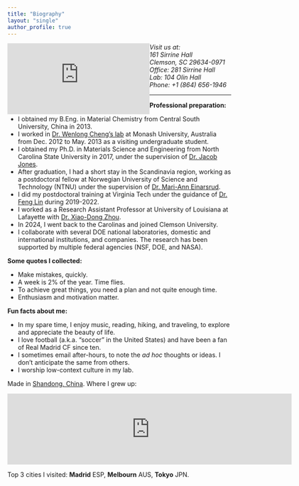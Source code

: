 ```yaml
---
title: "Biography"
layout: "single"
author_profile: true
---
```

<p style="width: 640px height=160px">
	<iframe src="https://www.google.com/maps/embed?pb=!1m18!1m12!1m3!1d7269043.22949187!2d-82.34397596421735!3d34.57944336911884!2m3!1f0!2f0!3f0!3m2!1i1024!2i768!4f13.1!3m3!1m2!1s0x88585e1135ab658d%3A0x8d3219cb792a8e56!2sClemson%20University!5e0!3m2!1sen!2sus!4v1715472447720!5m2!1sen!2sus" width="320px" height="160px" style="border:0;float: left;" allowfullscreen="" loading="lazy" referrerpolicy="no-referrer-when-downgrade"></iframe>
	<address>Visit us at:<br>161 Sirrine Hall<br>Clemson, SC 29634-0971<br> Office: 281 Sirrine Hall<br>Lab: 104 Olin Hall<br>Phone: +1 (864) 656-1946<br></address>
</p><hr>

<p><strong>Professional preparation:</strong>
  <ul>
	<li>I obtained my B.Eng. in Material Chemistry from Central South University, China in 2013.</li>
	<li>I worked in <a href="https://users.monash.edu.au/~wenlongc/">Dr. Wenlong Cheng’s lab</a> at Monash University, Australia from Dec. 2012 to May. 2013 as a visiting undergraduate student.</li>
	<li>I obtained my Ph.D. in Materials Science and Engineering from North Carolina State University in 2017, under the supervision of <a href="https://www.mse.ncsu.edu/people/jljone21/">Dr. Jacob Jones</a>.</li>
	<li>After graduation, I had a short stay in the Scandinavia region, working as a postdoctoral fellow at Norwegian University of Science and Technology (NTNU) under the supervision of <a href="https://www.ntnu.edu/employees/mari-ann.einarsrud">Dr. Mari-Ann Einarsrud</a>.</li>
	<li>I did my postdoctoral training at Virginia Tech under the guidance of <a href="https://thelinlabatvt.weebly.com/pi.html">Dr. Feng Lin</a> during 2019-2022.</li>
	<li>I worked as a Research Assistant Professor at University of Louisiana at Lafayette with <a href="https://www.linkedin.com/in/xiao-dong-zhou-b808a7159/">Dr. Xiao-Dong Zhou</a>.</li>
	<li>In 2024, I went back to the Carolinas and joined Clemson University.</li>
	<li>I collaborate with several DOE national laboratories, domestic and international institutions, and companies. The research has been supported by multiple federal agencies (NSF, DOE, and NASA).</li>
  </ul>
</p>

<strong>Some quotes I collected:</strong>
  <ul>
    <li>Make mistakes, quickly.</li>
    <li>A week is 2% of the year. Time flies.</li>
    <li>To achieve great things, you need a plan and not quite enough time.</li>
    <li>Enthusiasm and motivation matter.</li>
  </ul>

<strong>Fun facts about me:</strong>
<ul>
  <li>In my spare time, I enjoy music, reading, hiking, and traveling, to explore and appreciate the beauty of life.</li>
  <li>I love football (a.k.a. “soccer” in the United States) and have been a fan of Real Madrid CF since ten.</li>
  <li>I sometimes email after-hours, to note the <em>ad hoc</em> thoughts or ideas. I don’t anticipate the same from others.</li>
  <li>I worship low-context culture in my lab.</li>
</ul>

<p>Made in <a href="https://maps.app.goo.gl/Bk4waZnsqYEdiDZw6">Shandong, China</a>. Where I grew up:</p>
<iframe src="https://www.google.com/maps/embed?pb=!1m18!1m12!1m3!1d15981514.723731013!2d113.43829049425533!3d35.435630804616224!2m3!1f0!2f0!3f0!3m2!1i1024!2i768!4f13.1!3m3!1m2!1s0x35c2d8ed474e7eb3%3A0x5565962081825b88!2sLiaocheng%2C%20Shandong%2C%20China!5e0!3m2!1sen!2sus!4v1715472523490!5m2!1sen!2sus" width="640" height="160" style="border:0;" allowfullscreen="" loading="lazy" referrerpolicy="no-referrer-when-downgrade"></iframe>
<p>Top 3 cities I visited: <strong>Madrid</strong> ESP, <strong>Melbourn</strong> AUS, <strong>Tokyo</strong> JPN.</p>
